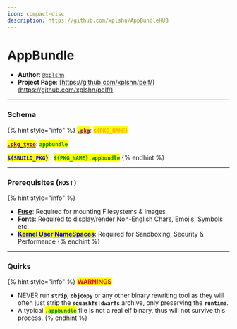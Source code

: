 ```yaml
---
icon: compact-disc
description: https://github.com/xplshn/AppBundleHUB
---
```


# AppBundle

* **Author**: [`@xplshn`](https://github.com/xplshn)
* **Project Page**: [https://github.com/xplshn/pelf/](https://github.com/xplshn/pelf/)

***

### Schema

{% hint style="info" %}
[<mark style="color:purple;">**`.pkg`**</mark>](../../../sbuild/specification/2.pkg.md): <mark style="color:orange;">**`${PKG_NAME}`**</mark>

[<mark style="color:purple;">**`.pkg_type`**</mark>](../../../sbuild/specification/2.pkg.md): <mark style="color:green;">**`appbundle`**</mark>

<mark style="color:blue;">**`${SBUILD_PKG}`**</mark> : <mark style="color:green;">**`${PKG_NAME}.appbundle`**</mark>
{% endhint %}

***

### **Prerequisites (`HOST)`**

{% hint style="info" %}
* [**Fuse**](../errors-and-quirks/fuse.md): Required for mounting Filesystems & Images
* [**Fonts**](../errors-and-quirks/fonts.md): Required to display/render Non-English Chars, Emojis, Symbols etc.
* [<mark style="color:blue;">**Kernel User NameSpaces**</mark>](../errors-and-quirks/namespaces.md): Required for Sandboxing, Security & Performance
{% endhint %}

***

### Quirks

{% hint style="info" %}
<mark style="color:red;">**WARNINGS**</mark>

* NEVER run **`strip`**, **`objcopy`** or any other binary rewriting tool as they will often just strip the **`squashfs|dwarfs`** archive, only preserving the **`runtime`**.
* A typical <mark style="color:green;">**`.appbundle`**</mark> file is not a real elf binary, thus will not survive this process.
{% endhint %}
